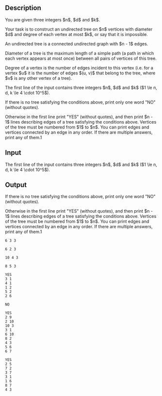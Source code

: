 ## Description

<div><p>You are given three integers $n$, $d$ and $k$.</p><p>Your task is to construct an undirected tree on $n$ vertices with diameter $d$ and degree of each vertex at most $k$, or say that it is impossible.</p><p>An undirected tree is a connected undirected graph with $n - 1$ edges.</p><p>Diameter of a tree is the maximum length of a simple path (a path in which each vertex appears at most once) between all pairs of vertices of this tree.</p><p>Degree of a vertex is the number of edges incident to this vertex (i.e. for a vertex $u$ it is the number of edges $(u, v)$ that belong to the tree, where $v$ is any other vertex of a tree).</p></div><div class="input-specification"><p>The first line of the input contains three integers $n$, $d$ and $k$ ($1 \le n, d, k \le 4 \cdot 10^5$).</p></div><div class="output-specification"><p>If there is no tree satisfying the conditions above, print only one word "<span class="tex-font-style-tt">NO</span>" (without quotes).</p><p>Otherwise in the first line print "<span class="tex-font-style-tt">YES</span>" (without quotes), and then print $n - 1$ lines describing edges of a tree satisfying the conditions above. Vertices of the tree must be numbered from $1$ to $n$. You can print edges and vertices connected by an edge in any order. If there are multiple answers, print any of them.1</p></div>

## Input

<p>The first line of the input contains three integers $n$, $d$ and $k$ ($1 \le n, d, k \le 4 \cdot 10^5$).</p>

## Output

<p>If there is no tree satisfying the conditions above, print only one word "<span class="tex-font-style-tt">NO</span>" (without quotes).</p><p>Otherwise in the first line print "<span class="tex-font-style-tt">YES</span>" (without quotes), and then print $n - 1$ lines describing edges of a tree satisfying the conditions above. Vertices of the tree must be numbered from $1$ to $n$. You can print edges and vertices connected by an edge in any order. If there are multiple answers, print any of them.1</p>





```input1
6 3 3

```




```input2
6 2 3

```




```input3
10 4 3

```




```input4
8 5 3

```




```output1
YES
3 1
4 1
1 2
5 2
2 6

```




```output2
NO

```




```output3
YES
2 9
2 10
10 3
3 1
6 10
8 2
4 3
5 6
6 7

```




```output4
YES
2 5
7 2
3 7
3 1
1 6
8 7
4 3

```


